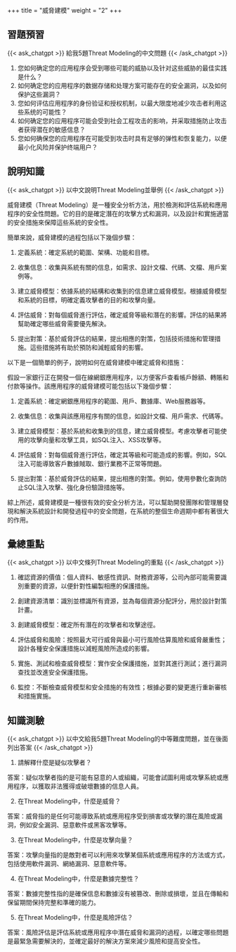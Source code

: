 +++
title = "威脅建模"
weight = "2"
+++
## 習題預習
{{< ask_chatgpt >}}
給我5題Threat Modeling的中文問題
{{< /ask_chatgpt >}}



1. 您如何确定您的应用程序会受到哪些可能的威胁以及针对这些威胁的最佳实践是什么？
2. 如何确定您的应用程序的数据存储和处理方案可能存在的安全漏洞，以及如何保护这些漏洞？
3. 您如何评估应用程序的身份验证和授权机制，以最大限度地减少攻击者利用这些系统的可能性？
4. 如何确定您的应用程序可能会受到社会工程攻击的影响，并采取措施防止攻击者获得潜在的敏感信息？
5. 您如何确保您的应用程序在可能受到攻击时具有足够的弹性和恢复能力，以便最小化风险并保护终端用户？   

## 說明知識
{{< ask_chatgpt >}}
以中文說明Threat Modeling並舉例
{{< /ask_chatgpt >}}



威脅建模（Threat Modeling）是一種安全分析方法，用於檢測和評估系統和應用程序的安全性問題。它的目的是確定潛在的攻擊方式和漏洞，以及設計和實施適當的安全措施來保障這些系統的安全性。

簡單來說，威脅建模的過程包括以下幾個步驟：

1. 定義系統：確定系統的範圍、架構、功能和目標。

2. 收集信息：收集與系統有關的信息，如需求、設計文檔、代碼、文檔、用戶案例等。

3. 建立威脅模型：依據系統的結構和收集到的信息建立威脅模型。根據威脅模型和系統的目標，明確定義攻擊者的目的和攻擊向量。

4. 評估威脅：對每個威脅進行評估，確定威脅等級和潛在的影響。評估的結果將幫助確定哪些威脅需要優先解決。

5. 提出對策：基於威脅評估的結果，提出相應的對策，包括技術措施和管理措施。這些措施將有助於預防和減輕威脅的影響。

以下是一個簡單的例子，說明如何在威脅建模中確定威脅和措施：

假設一家銀行正在開發一個在線網銀應用程序，以方便客戶查看帳戶餘額、轉賬和付款等操作。該應用程序的威脅建模可能包括以下幾個步驟：

1. 定義系統：確定網銀應用程序的範圍、用戶、數據庫、Web服務器等。

2. 收集信息：收集與該應用程序有關的信息，如設計文檔、用戶需求、代碼等。

3. 建立威脅模型：基於系統和收集到的信息，建立威脅模型。考慮攻擊者可能使用的攻擊向量和攻擊工具，如SQL注入、XSS攻擊等。

4. 評估威脅：對每個威脅進行評估，確定其等級和可能造成的影響。例如，SQL注入可能導致客戶數據賊取、銀行業務不正常等問題。

5. 提出對策：基於威脅評估的結果，提出相應的對策。例如，使用參數化查詢防止SQL注入攻擊、強化身份驗證措施等。

綜上所述，威脅建模是一種很有效的安全分析方法，可以幫助開發團隊和管理層發現和解決系統設計和開發過程中的安全問題，在系統的整個生命週期中都有著很大的作用。   

## 彙總重點
{{< ask_chatgpt >}}
以中文條列Threat Modeling的重點
{{< /ask_chatgpt >}}



1. 確認資源的價值：個人資料、敏感性資訊、財務資源等，公司內部可能需要識別重要的資源，以便針對性編製相應的保護措施。

2. 創建資源清單：識別並標識所有資源，並為每個資源分配評分，用於設計對策計畫。

3. 創建威脅模型：確定所有潛在的攻擊者和攻擊途徑。

4. 評估威脅和風險：按照最大可行威脅與最小可行風險估算風險和威脅嚴重性；設計各種安全保護措施以減輕風險所造成的影響。

5. 實施、測試和檢查威脅模型：實作安全保護措施，並對其進行測試；進行漏洞查找並改進安全保護措施。

6. 監控：不斷檢查威脅模型和安全措施的有效性；根據必要的變更進行重新審核和措施實施。   

## 知識測驗
{{< ask_chatgpt >}}
以中文給我5題Threat Modeling的中等難度問題，並在後面列出答案
{{< /ask_chatgpt >}}



1. 請解釋什麼是疑似攻擊者？

答案：疑似攻擊者指的是可能有惡意的人或組織，可能會試圖利用或攻擊系統或應用程序，以獲取非法獲得或破壞數據的信息人員。

2. 在Threat Modeling中，什麼是威脅？

答案：威脅指的是任何可能導致系統或應用程序受到損害或攻擊的潛在風險或漏洞，例如安全漏洞、惡意軟件或黑客攻擊等。

3. 在Threat Modeling中，什麼是攻擊向量？

答案：攻擊向量指的是敵對者可以利用來攻擊某個系統或應用程序的方法或方式，包括使用軟件漏洞、網絡漏洞、惡意軟件等。

4. 在Threat Modeling中，什麼是數據完整性？

答案：數據完整性指的是確保信息和數據沒有被篡改、刪除或損壞，並且在傳輸和保留期間保持完整和準確的能力。

5. 在Threat Modeling中，什麼是風險評估？

答案：風險評估是評估系統或應用程序中潛在威脅和漏洞的過程，以確定哪些問題是最緊急需要解決的，並確定最好的解決方案來減少風險和提高安全性。   

